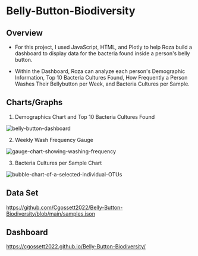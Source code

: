 # Belly-Button-Biodiversity

## Overview
- For this project, I used JavaScript, HTML, and Plotly to help Roza build a dashboard to display data for the bacteria found inside a person's belly button. 

- Within the Dashboard, Roza can analyze each person's Demographic Information, Top 10 Bacteria Cultures Found, How Frequently a Person Washes Their Bellybutton per Week, and Bacteria Cultures per Sample. 

## Charts/Graphs

1. Demographics Chart and Top 10 Bacteria Cultures Found

![belly-button-dashboard](https://user-images.githubusercontent.com/111243284/203454528-6dbd59b4-acc0-4bf8-952b-7357ec7e5668.png)


2. Weekly Wash Frequency Gauge

![gauge-chart-showing-washing-frequency](https://user-images.githubusercontent.com/111243284/203454665-c1e8de3b-f5ae-43b1-96e1-64fb64b02bcd.png)

3. Bacteria Cultures per Sample Chart

![bubble-chart-of-a-selected-individual-OTUs](https://user-images.githubusercontent.com/111243284/203454728-54f0b889-48f2-4507-9dca-0dcbd5bcb205.png)

## Data Set

https://github.com/Cgossett2022/Belly-Button-Biodiversity/blob/main/samples.json

## Dashboard

https://cgossett2022.github.io/Belly-Button-Biodiversity/
